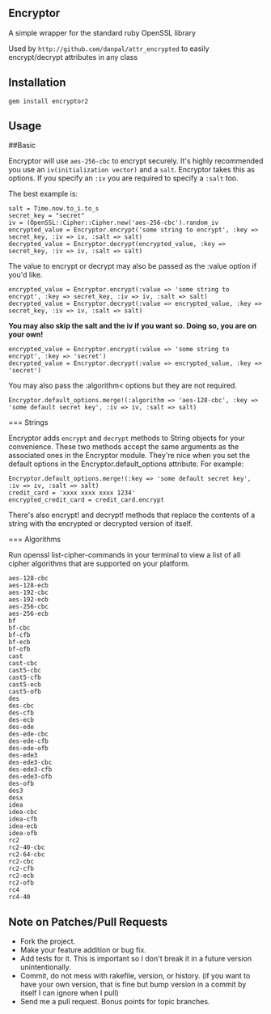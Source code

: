Encryptor
----------

A simple wrapper for the standard ruby OpenSSL library

Used by `http://github.com/danpal/attr_encrypted` to easily encrypt/decrypt attributes in any class

Installation
-------------

    gem install encryptor2

Usage
-----------

##Basic

Encryptor will use `aes-256-cbc` to encrypt securely. It's highly recommended you use an `iv(initialization vector)` and a `salt`. Encryptor takes this as
options. If you specify an `:iv` you are required to specify a `:salt` too.

The best example is:

    salt = Time.now.to_i.to_s
    secret_key = "secret"
    iv = (OpenSSL::Cipher::Cipher.new('aes-256-cbc').random_iv
    encrypted_value = Encryptor.encrypt('some string to encrypt', :key => secret_key, :iv => iv, :salt => salt)
    decrypted_value = Encryptor.decrypt(encrypted_value, :key => secret_key, :iv => iv, :salt => salt)

The value to encrypt or decrypt may also be passed as the :value option if you'd like.

    encrypted_value = Encryptor.encrypt(:value => 'some string to encrypt', :key => secret_key, :iv => iv, :salt => salt) 
    decrypted_value = Encryptor.decrypt(:value => encrypted_value, :key => secret_key, :iv => iv, :salt => salt)


**You may also skip the salt and the iv if you want so. Doing so, you are on your own!**

    encrypted_value = Encryptor.encrypt(:value => 'some string to encrypt', :key => 'secret') 
    decrypted_value = Encryptor.decrypt(:value => encrypted_value, :key => 'secret')


You may also pass the :algorithm< options but they are not required.

    Encryptor.default_options.merge!(:algorithm => 'aes-128-cbc', :key => 'some default secret key', :iv => iv, :salt => salt)


=== Strings

Encryptor adds `encrypt` and `decrypt` methods to String objects for your convenience. These two methods accept the same arguments as the associated ones in the Encryptor module. They're nice when you set the default options in the Encryptor.default_options attribute. For example:

    Encryptor.default_options.merge!(:key => 'some default secret key', :iv => iv, :salt => salt)
    credit_card = 'xxxx xxxx xxxx 1234'
    encrypted_credit_card = credit_card.encrypt

There's also encrypt! and decrypt! methods that replace the contents of a string with the encrypted or decrypted version of itself.

=== Algorithms

Run openssl list-cipher-commands in your terminal to view a list of all cipher algorithms that are supported on your platform.

    aes-128-cbc
    aes-128-ecb
    aes-192-cbc
    aes-192-ecb
    aes-256-cbc
    aes-256-ecb
    bf
    bf-cbc
    bf-cfb
    bf-ecb
    bf-ofb
    cast
    cast-cbc
    cast5-cbc
    cast5-cfb
    cast5-ecb
    cast5-ofb
    des
    des-cbc
    des-cfb
    des-ecb
    des-ede
    des-ede-cbc
    des-ede-cfb
    des-ede-ofb
    des-ede3
    des-ede3-cbc
    des-ede3-cfb
    des-ede3-ofb
    des-ofb
    des3
    desx
    idea
    idea-cbc
    idea-cfb
    idea-ecb
    idea-ofb
    rc2
    rc2-40-cbc
    rc2-64-cbc
    rc2-cbc
    rc2-cfb
    rc2-ecb
    rc2-ofb
    rc4
    rc4-40


Note on Patches/Pull Requests
------------------------------

* Fork the project.
* Make your feature addition or bug fix.
* Add tests for it. This is important so I don't break it in a future version unintentionally.
* Commit, do not mess with rakefile, version, or history. (if you want to have your own version, that is fine but bump version in a commit by itself I can ignore when I pull)
* Send me a pull request. Bonus points for topic branches.
